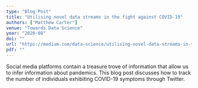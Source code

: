 ```yaml
---
type: "Blog Post"
title: "Utilising novel data streams in the fight against COVID-19"
authors: ["Matthew Carter"]
venue: "Towards Data Science"
year: "2020-08"
doi: ""
url: "https://medium.com/data-science/utilising-novel-data-streams-in-the-fight-against-covid-19-89b4419dd443"
pdf: ""
---
```


Social media platforms contain a treasure trove of information that allow us to infer information about pandemics. This blog post discusses how to track the number of individuals exhibiting COVID-19 symptoms through Twitter.
